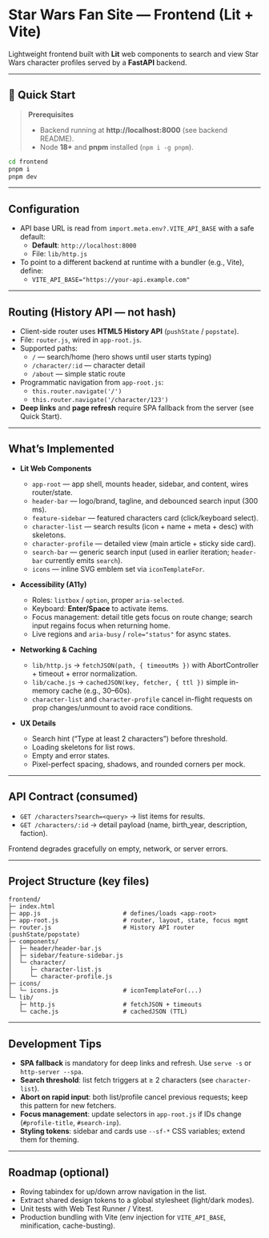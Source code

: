 # Star Wars Fan Site — Frontend (Lit + Vite)

Lightweight frontend built with **Lit** web components to search and view Star
Wars character profiles served by a **FastAPI** backend.

---

## 🚀 Quick Start

> **Prerequisites**
>
> - Backend running at **http://localhost:8000** (see backend README).
> - Node **18+** and **pnpm** installed (`npm i -g pnpm`).


```bash
cd frontend
pnpm i
pnpm dev
```

---

## Configuration

- API base URL is read from `import.meta.env?.VITE_API_BASE` with a safe
  default:
  - **Default**: `http://localhost:8000`
  - File: `lib/http.js`
- To point to a different backend at runtime with a bundler (e.g., Vite),
  define:
  - `VITE_API_BASE="https://your-api.example.com"`

---

## Routing (History API — not hash)

- Client-side router uses **HTML5 History API** (`pushState` / `popstate`).
- File: `router.js`, wired in `app-root.js`.
- Supported paths:
  - `/` — search/home (hero shows until user starts typing)
  - `/character/:id` — character detail
  - `/about` — simple static route
- Programmatic navigation from `app-root.js`:
  - `this.router.navigate('/')`
  - `this.router.navigate('/character/123')`
- **Deep links** and **page refresh** require SPA fallback from the server (see
  Quick Start).

---

## What’s Implemented

- **Lit Web Components**

  - `app-root` — app shell, mounts header, sidebar, and content, wires
    router/state.
  - `header-bar` — logo/brand, tagline, and debounced search input (300 ms).
  - `feature-sidebar` — featured characters card (click/keyboard select).
  - `character-list` — search results (icon + name + meta + desc) with
    skeletons.
  - `character-profile` — detailed view (main article + sticky side card).
  - `search-bar` — generic search input (used in earlier iteration; `header-bar`
    currently emits `search`).
  - `icons` — inline SVG emblem set via `iconTemplateFor`.

- **Accessibility (A11y)**

  - Roles: `listbox` / `option`, proper `aria-selected`.
  - Keyboard: **Enter/Space** to activate items.
  - Focus management: detail title gets focus on route change; search input
    regains focus when returning home.
  - Live regions and `aria-busy` / `role="status"` for async states.

- **Networking & Caching**

  - `lib/http.js` → `fetchJSON(path, { timeoutMs })` with AbortController +
    timeout + error normalization.
  - `lib/cache.js` → `cachedJSON(key, fetcher, { ttl })` simple in-memory cache
    (e.g., 30–60s).
  - `character-list` and `character-profile` cancel in-flight requests on prop
    changes/unmount to avoid race conditions.

- **UX Details**
  - Search hint (“Type at least 2 characters”) before threshold.
  - Loading skeletons for list rows.
  - Empty and error states.
  - Pixel-perfect spacing, shadows, and rounded corners per mock.

---

## API Contract (consumed)

- `GET /characters?search=<query>` → list items for results.
- `GET /characters/:id` → detail payload (name, birth_year, description,
  faction).

Frontend degrades gracefully on empty, network, or server errors.

---

## Project Structure (key files)

```
frontend/
├─ index.html
├─ app.js                       # defines/loads <app-root>
├─ app-root.js                  # router, layout, state, focus mgmt
├─ router.js                    # History API router (pushState/popstate)
├─ components/
│  ├─ header/header-bar.js
│  ├─ sidebar/feature-sidebar.js
│  └─ character/
│     ├─ character-list.js
│     └─ character-profile.js
├─ icons/
│  └─ icons.js                  # iconTemplateFor(...)
└─ lib/
   ├─ http.js                   # fetchJSON + timeouts
   └─ cache.js                  # cachedJSON (TTL)
```

---

## Development Tips

- **SPA fallback** is mandatory for deep links and refresh. Use `serve -s` or
  `http-server --spa`.
- **Search threshold**: list fetch triggers at ≥ 2 characters (see
  `character-list`).
- **Abort on rapid input**: both list/profile cancel previous requests; keep
  this pattern for new fetchers.
- **Focus management**: update selectors in `app-root.js` if IDs change
  (`#profile-title`, `#search-inp`).
- **Styling tokens**: sidebar and cards use `--sf-*` CSS variables; extend them
  for theming.

---

## Roadmap (optional)

- Roving tabindex for up/down arrow navigation in the list.
- Extract shared design tokens to a global stylesheet (light/dark modes).
- Unit tests with Web Test Runner / Vitest.
- Production bundling with Vite (env injection for `VITE_API_BASE`,
  minification, cache-busting).

